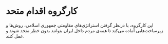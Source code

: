 # کارگروه اقدام متحد

این کارگروه، با درنظر گرفتن استراتژی‌های مقاومتی جمهوری اسلامی، روش‌ها و زیرساخت‌هایی آماده می‌کند تا همه‌ی مردم داخل ایران بتوانند بدون خطر متحد شوند و عمل کنند.

